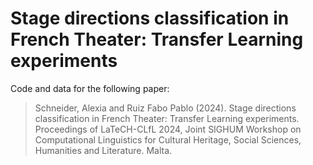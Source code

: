 # Stage directions classification in French Theater: Transfer Learning experiments

Code and data for the following paper:

> Schneider, Alexia and Ruiz Fabo Pablo (2024). Stage directions classification in French Theater: Transfer Learning experiments. Proceedings of LaTeCH-CLfL 2024, Joint SIGHUM Workshop on Computational Linguistics for Cultural Heritage, Social Sciences, Humanities and Literature. Malta.

